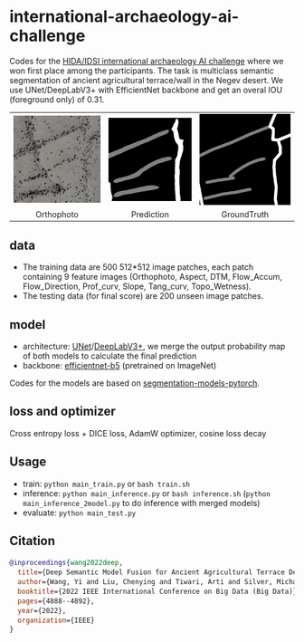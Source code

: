 # international-archaeology-ai-challenge

Codes for the [HIDA/IDSI international archaeology AI challenge](https://www.helmholtz-hida.de/en/events/internationale-ki-challenge-archaeologie/) where we won first place among the participants. The task is multiclass semantic segmentation of ancient agricultural terrace/wall in the Negev desert. We use UNet/DeepLabV3+ with EfficientNet backbone and get an overal IOU (foreground only) of 0.31.

|     |     |     |
|:---:|:---:|:---:|
|![Orthophoto](assets/ortho_258.png)|![Prediction](assets/pred_258.png)|![GroundTruth](assets/mask_258.png)|
| Orthophoto | Prediction | GroundTruth |

## data
- The training data are 500 512*512 image patches, each patch containing 9 feature images (Orthophoto, Aspect, DTM, Flow_Accum, Flow_Direction, Prof_curv, Slope, Tang_curv, Topo_Wetness).
- The testing data (for final score) are 200 unseen image patches.

## model
- architecture: [UNet](https://arxiv.org/abs/1505.04597)/[DeepLabV3+](https://arxiv.org/abs/1802.02611v3), we merge the output probability map of both models to calculate the final prediction
- backbone: [efficientnet-b5](https://arxiv.org/abs/1905.11946) (pretrained on ImageNet)

Codes for the models are based on [segmentation-models-pytorch](https://github.com/qubvel/segmentation_models.pytorch).

## loss and optimizer
Cross entropy loss + DICE loss, AdamW optimizer, cosine loss decay

## Usage

- train: `python main_train.py` or `bash train.sh`
- inference: `python main_inference.py` or `bash inference.sh` (`python main_inference_2model.py` to do inference with merged models)
- evaluate: `python main_test.py`

## Citation
```BibTeX
@inproceedings{wang2022deep,
  title={Deep Semantic Model Fusion for Ancient Agricultural Terrace Detection},
  author={Wang, Yi and Liu, Chenying and Tiwari, Arti and Silver, Micha and Karnieli, Arnon and Zhu, Xiao Xiang and Albrecht, Conrad M},
  booktitle={2022 IEEE International Conference on Big Data (Big Data)},
  pages={4888--4892},
  year={2022},
  organization={IEEE}
}
```
